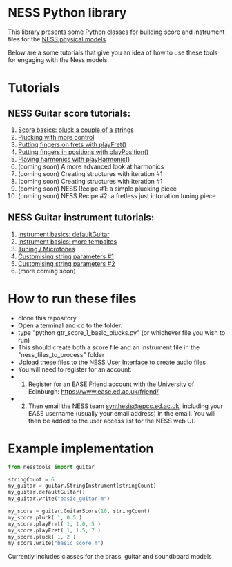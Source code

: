 # NESS Python library

This library presents some Python classes for building score and instrument files for the [NESS physical models](http://ness.music.ed.ac.uk).

Below are a some tutorials that give you an idea of how to use these tools for engaging with the Ness models.


# Tutorials

## NESS Guitar score tutorials:
1. [Score basics: pluck a couple of a strings](https://tommmmudd.github.io/ness-tools/tutorials/tutorial1)
2. [Plucking with more control](https://tommmmudd.github.io/ness-tools/tutorials/tutorial2)
3. [Putting fingers on frets with playFret()](https://tommmmudd.github.io/ness-tools/tutorials/tutorial3)
4. [Putting fingers in positions with playPosition()](https://tommmmudd.github.io/ness-tools/tutorials/tutorial4)
5. [Playing harmonics with playHarmonic()](https://tommmmudd.github.io/ness-tools/tutorials/tutorial5)
6. (coming soon) A more advanced look at harmonics
7. (coming soon) Creating structures with iteration #1
8. (coming soon) Creating structures with iteration #1
9. (coming soon) NESS Recipe #1: a simple plucking piece
10. (coming soon) NESS Recipe #2: a fretless just intonation tuning piece

## NESS Guitar instrument tutorials:
1. [Instrument basics: defaultGuitar](https://tommmmudd.github.io/ness-tools/tutorials/instrument_tutorial1)
2. [Instrument basics: more tempaltes](https://tommmmudd.github.io/ness-tools/tutorials/instrument_tutorial2)
3. [Tuning / Microtones](https://tommmmudd.github.io/ness-tools/tutorials/instrument_tutorial3)
4. [Customising string parameters #1](https://tommmmudd.github.io/ness-tools/tutorials/instrument_tutorial4)
5. [Customising string parameters #2](https://tommmmudd.github.io/ness-tools/tutorials/instrument_tutorial5)
6. (more coming soon)

# How to run these files
- clone this repository
- Open a terminal and cd to the folder.
- type "python gtr_score_1_basic_plucks.py" (or whichever file you wish to run)
- This should create both a score file and an instrument file in the "ness_files_to_process" folder
- Upload these files to the [NESS User Interface](https://ness-frontend.eca.ed.ac.uk/) to create audio files
- You will need to register for an account:
- 1) Register for an EASE Friend account with the University of Edinburgh: https://www.ease.ed.ac.uk/friend/
- 2) Then email the NESS team synthesis@epcc.ed.ac.uk, including your EASE username (usually your email address) in the email.  You will then be added to the user access list for the NESS web UI.


# Example implementation

```python
from nesstools import guitar

stringCount = 6
my_guitar = guitar.StringInstrument(stringCount)
my_guitar.defaultGuitar()
my_guitar.write("basic_guitar.m")

my_score = guitar.GuitarScore(10, stringCount)       
my_score.pluck( 1, 0.5 )
my_score.playFret( 1, 1.0, 5 )
my_score.playFret( 1, 1.5, 7 )
my_score.pluck( 1, 2 )
my_score.write("basic_score.m")
```

Currently includes classes for the brass, guitar and soundboard models
